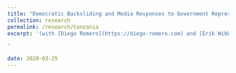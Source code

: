 ```yaml
---
title: "Democratic Backsliding and Media Responses to Government Repression of Journalism: Machine Learning Evidence from Tanzania "
collection: research
permalink: /research/tanzania
excerpt: '(with [Diego Romero](https://diego-romero.com) and [Erik Wibbels](https://sites.duke.edu/wibbels/)), *Ongoing Project* 

'

date: 2020-03-25
---
```


